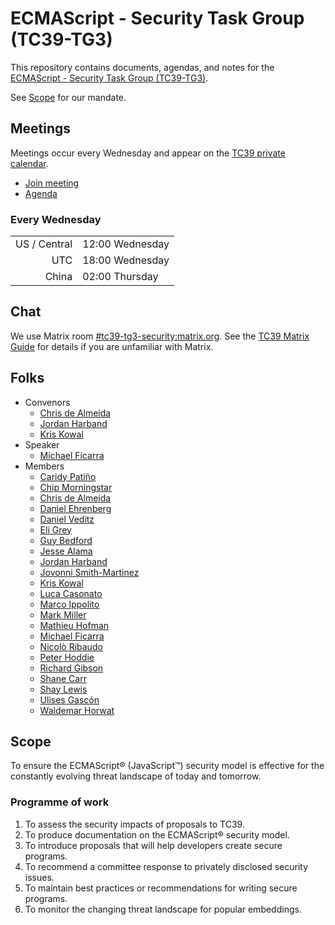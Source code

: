 # ECMAScript - Security Task Group (TC39-TG3)

This repository contains documents, agendas, and notes for the [ECMAScript - Security Task Group (TC39-TG3)](https://ecma-international.org/task-groups/tc39-tg3/).

See [Scope](#scope) for our mandate.

## Meetings

Meetings occur every Wednesday and appear on the [TC39 private calendar](https://github.com/tc39/Reflector#tc39-private-calendar).

- [Join meeting](https://agoric.zoom.us/j/87311120448?pwd=RQGMvM40aj3DJ4YBPj2JrdK2T8xKYj.1)
- [Agenda](https://hackmd.io/PQ9FSbVsSo6FcbnH9xGySA)

<!-- DST below -->

<!-- ### Every Wednesday

|              |                 |
| -----------: | --------------- |
| US / Central | 12:00 Wednesday |
|          UTC | 17:00 Wednesday |
|        China | 01:00 Thursday  | -->

<!-- not DST below -->

### Every Wednesday

|              |                 |
| -----------: | --------------- |
| US / Central | 12:00 Wednesday |
|          UTC | 18:00 Wednesday |
|        China | 02:00 Thursday  |

## Chat

We use Matrix room [#tc39-tg3-security:matrix.org](https://matrix.to/#/#tc39-tg3-security:matrix.org). See the [TC39 Matrix Guide](https://github.com/tc39/how-we-work/blob/main/matrix-guide.md) for details if you are unfamiliar with Matrix.

## Folks

- Convenors
  - [Chris de Almeida](https://github.com/ctcpip)
  - [Jordan Harband](https://github.com/ljharb)
  - [Kris Kowal](https://github.com/kriskowal)
- Speaker
  - [Michael Ficarra](https://github.com/michaelficarra)
- Members
  - [Caridy Patiño](https://github.com/caridy)
  - [Chip Morningstar](https://github.com/FUDCo)
  - [Chris de Almeida](https://github.com/ctcpip)
  - [Daniel Ehrenberg](https://github.com/littledan)
  - [Daniel Veditz](https://github.com/dveditz)
  - [Eli Grey](https://github.com/eligrey)
  - [Guy Bedford](https://github.com/guybedford)
  - [Jesse Alama](https://github.com/jessealama)
  - [Jordan Harband](https://github.com/ljharb)
  - [Jovonni Smith-Martinez](https://github.com/Jovonni)
  - [Kris Kowal](https://github.com/kriskowal)
  - [Luca Casonato](https://github.com/lucacasonato)
  - [Marco Ippolito](https://github.com/marco-ippolito)
  - [Mark Miller](https://github.com/erights)
  - [Mathieu Hofman](https://github.com/mhofman)
  - [Michael Ficarra](https://github.com/michaelficarra)
  - [Nicolò Ribaudo](https://github.com/nicolo-ribaudo)
  - [Peter Hoddie](https://github.com/phoddie)
  - [Richard Gibson](https://github.com/gibson042)
  - [Shane Carr](https://github.com/sffc)
  - [Shay Lewis](https://github.com/shaylew)
  - [Ulises Gascón](https://github.com/UlisesGascon)
  - [Waldemar Horwat](https://github.com/waldemarhorwat)

## Scope

To ensure the ECMAScript® (JavaScript™️) security model is effective for the constantly evolving threat landscape of today and tomorrow.

### Programme of work

1. To assess the security impacts of proposals to TC39.
1. To produce documentation on the ECMAScript® security model.
1. To introduce proposals that will help developers create secure programs.
1. To recommend a committee response to privately disclosed security issues.
1. To maintain best practices or recommendations for writing secure programs.
1. To monitor the changing threat landscape for popular embeddings.
